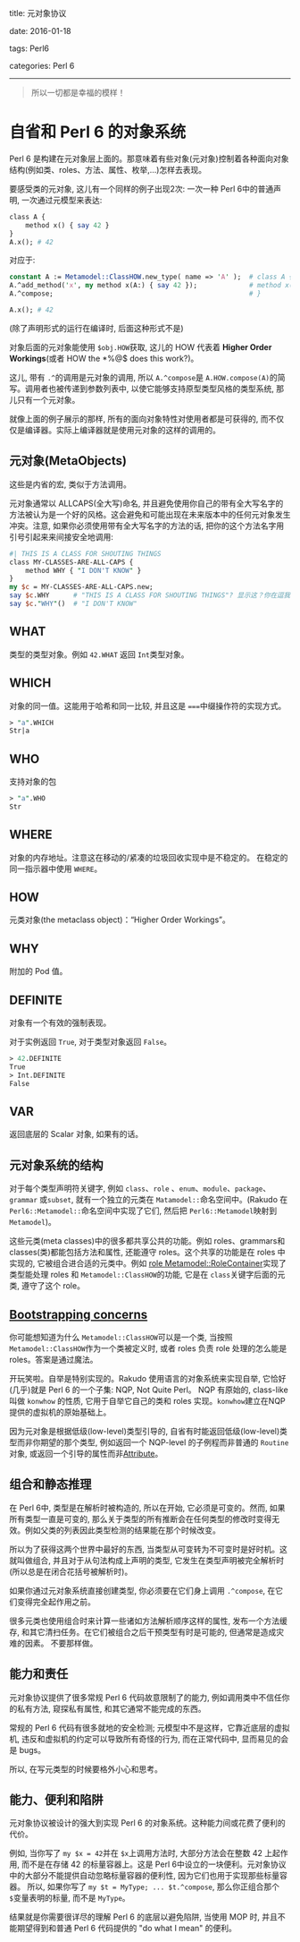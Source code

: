 title:  元对象协议

date: 2016-01-18

tags: Perl6

categories: Perl 6

---

<blockquote class='blockquote-center'>所以一切都是幸福的模样！</blockquote>

# 自省和 Perl 6 的对象系统

Perl 6 是构建在元对象层上面的。那意味着有些对象(元对象)控制着各种面向对象结构(例如类、roles、方法、属性、枚举,…)怎样去表现。

要感受类的元对象, 这儿有一个同样的例子出现2次: 一次一种 Perl 6中的普通声明, 一次通过元模型来表达:

``` perl
class A {
    method x() { say 42 }
}
A.x(); # 42
```

对应于:

``` perl
constant A := Metamodel::ClassHOW.new_type( name => 'A' );  # class A {
A.^add_method('x', my method x(A:) { say 42 });             # method x() .. .
A.^compose;                                                 # }

A.x(); # 42
```

(除了声明形式的运行在编译时, 后面这种形式不是)

对象后面的元对象能使用 `$obj.HOW`获取, 这儿的 HOW 代表着 **Higher Order Workings**(或者 HOW the *%@$ does this work?)。

这儿, 带有 `.^`的调用是元对象的调用, 所以 `A.^compose`是 `A.HOW.compose(A)`的简写。调用者也被传递到参数列表中, 以使它能够支持原型类型风格的类型系统, 那儿只有一个元对象。

就像上面的例子展示的那样, 所有的面向对象特性对使用者都是可获得的, 而不仅仅是编译器。实际上编译器就是使用元对象的这样的调用的。

## 元对象(MetaObjects)

这些是内省的宏, 类似于方法调用。

元对象通常以 ALLCAPS(全大写)命名, 并且避免使用你自己的带有全大写名字的方法被认为是一个好的风格。这会避免和可能出现在未来版本中的任何元对象发生冲突。注意, 如果你必须使用带有全大写名字的方法的话, 把你的这个方法名字用引号引起来来间接安全地调用:

``` perl
#| THIS IS A CLASS FOR SHOUTING THINGS
class MY-CLASSES-ARE-ALL-CAPS {
    method WHY { "I DON'T KNOW" }
}
my $c = MY-CLASSES-ARE-ALL-CAPS.new;
say $c.WHY      # "THIS IS A CLASS FOR SHOUTING THINGS"? 显示这？你在逗我!
say $c."WHY"()  # "I DON'T KNOW"
```

## WHAT

类型的类型对象。例如 `42.WHAT` 返回 `Int`类型对象。

## WHICH

对象的同一值。这能用于哈希和同一比较, 并且这是 `===`中缀操作符的实现方式。

``` perl
> "a".WHICH
Str|a
```



## WHO

支持对象的包

``` perl
> "a".WHO
Str
```

## WHERE

对象的内存地址。注意这在移动的/紧凑的垃圾回收实现中是不稳定的。 在稳定的同一指示器中使用 `WHERE`。

## HOW

元类对象(the metaclass object)：“Higher Order Workings”。

## WHY

附加的 Pod 值。

## DEFINITE

对象有一个有效的强制表现。

对于实例返回 `True`, 对于类型对象返回 `False`。

``` perl
> 42.DEFINITE
True
> Int.DEFINITE
False
```

## VAR

返回底层的 Scalar 对象, 如果有的话。

## 元对象系统的结构

对于每个类型声明符关键字, 例如 `class`、`role` 、`enum`、`module`、`package`、`grammar` 或`subset`, 就有一个独立的元类在 `Matamodel::`命名空间中。(Rakudo 在 `Perl6::Metamodel::`命名空间中实现了它们, 然后把 `Perl6::Metamodel`映射到 `Metamodel`)。

这些元类(meta classes)中的很多都共享公共的功能。例如 roles、grammars和 classes(类)都能包括方法和属性, 还能遵守 roles。这个共享的功能是在 roles 中实现的, 它被组合进合适的元类中。例如 [role Metamodel::RoleContainer](http://doc.perl6.org/type/Metamodel::RoleContainer)实现了类型能处理 roles 和 `Metamodel::ClassHOW`的功能, 它是在 `class`关键字后面的元类, 遵守了这个 role。

## [Bootstrapping concerns](http://doc.perl6.org/language/mop#___top)

你可能想知道为什么 `Metamodel::ClassHOW`可以是一个类, 当按照`Metamodel::ClassHOW`作为一个类被定义时, 或者 roles 负责 role 处理的怎么能是 roles。答案是通过魔法。

开玩笑啦。自举是特别实现的。Rakudo 使用语言的对象系统来实现自举, 它恰好(几乎)就是 Perl 6 的一个子集: NQP, Not Quite Perl。 NQP 有原始的, class-like 叫做 `konwhow` 的性质, 它用于自举它自己的类和 roles 实现。`konwhow`建立在NQP 提供的虚拟机的原始基础上。

因为元对象是根据低级(low-level)类型引导的, 自省有时能返回低级(low-level)类型而非你期望的那个类型, 例如返回一个 NQP-level 的子例程而非普通的 `Routine`对象, 或返回一个引导的属性而非[Attribute](http://doc.perl6.org/type/Attribute)。

## 组合和静态推理

在 Perl 6中, 类型是在解析时被构造的, 所以在开始, 它必须是可变的。然而, 如果所有类型一直是可变的, 那么关于类型的所有推断会在任何类型的修改时变得无效。例如父类的列表因此类型检测的结果能在那个时候改变。

所以为了获得这两个世界中最好的东西, 当类型从可变转为不可变时是好时机。这就叫做组合, 并且对于从句法构成上声明的类型, 它发生在类型声明被完全解析时(所以总是在闭合花括号被解析时)。

如果你通过元对象系统直接创建类型, 你必须要在它们身上调用 `.^compose`, 在它们变得完全起作用之前。

很多元类也使用组合时来计算一些诸如方法解析顺序这样的属性, 发布一个方法缓存, 和其它清扫任务。在它们被组合之后干预类型有时是可能的, 但通常是造成灾难的因素。 不要那样做。

## 能力和责任

元对象协议提供了很多常规 Perl 6 代码故意限制了的能力, 例如调用类中不信任你的私有方法, 窥探私有属性, 和其它通常不能完成的东西。

常规的 Perl 6 代码有很多就地的安全检测; 元模型中不是这样，它靠近底层的虚拟机, 违反和虚拟机的约定可以导致所有奇怪的行为, 而在正常代码中, 显而易见的会是 bugs。

所以, 在写元类型的时候要格外小心和思考。

## 能力、便利和陷阱

元对象协议被设计的强大到实现 Perl 6 的对象系统。这种能力间或花费了便利的代价。

例如, 当你写了 `my $x = 42`并在 `$x`上调用方法时, 大部分方法会在整数 42 上起作用, 而不是在存储 42 的标量容器上。这是 Perl 6中设立的一块便利。元对象协议中的大部分不能提供自动忽略标量容器的便利性, 因为它们也用于实现那些标量容器。 所以, 如果你写了 `my $t = MyType; ... $t.^compose`, 那么你正组合那个`$`变量表明的标量, 而不是 `MyType`。

结果就是你需要很详尽的理解 Perl 6 的底层以避免陷阱, 当使用 MOP 时, 并且不能期望得到和普通 Perl 6 代码提供的 "do what I mean" 的便利。















